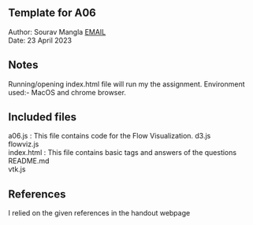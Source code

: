 ## Template for A06

Author: Sourav Mangla [EMAIL](souravmangla@arizona.edu)  
Date: 23 April 2023

## Notes

Running/opening index.html file will run my the assignment. Environment used:- MacOS and chrome browser.

## Included files

a06.js : This file contains code for the Flow Visualization.
d3.js  
flowviz.js  
index.html : This file contains basic tags and answers of the questions  
README.md  
vtk.js

## References

I relied on the given references in the handout webpage
